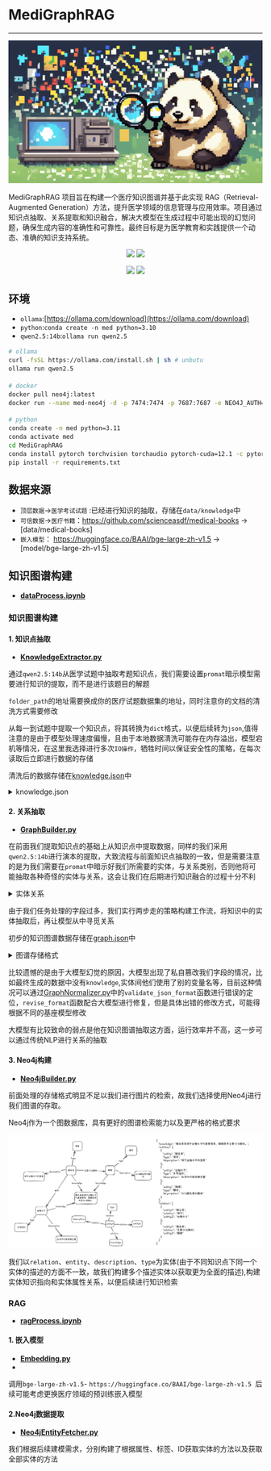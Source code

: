  # MediGraphRAG

------
![cover](data/cover.png)

MediGraphRAG 项目旨在构建一个医疗知识图谱并基于此实现 RAG（Retrieval-Augmented Generation）方法，提升医学领域的信息管理与应用效率。项目通过知识点抽取、关系提取和知识融合，解决大模型在生成过程中可能出现的幻觉问题，确保生成内容的准确性和可靠性。最终目标是为医学教育和实践提供一个动态、准确的知识支持系统。

<div align='center'>
     <p>
        <a href='https://github.com/Lin-A1/MediGraphRAG'><img src='https://img.shields.io/badge/Project-Page-Green'></a>
        <img src='https://img.shields.io/github/stars/Lin-A1/MediGraphRAG?color=green&style=social' />
     </p>
     <p>
        <img src="https://img.shields.io/badge/python->=3.11-blue">
        <img src="https://img.shields.io/badge/ollama-available-blue">
    </p>
</div>


## 环境
- `ollama`:[https://ollama.com/download](https://ollama.com/download)
- `python`:`conda create -n med python=3.10`
- `qwen2.5:14b`:`ollama run qwen2.5`

```sh
# ollama
curl -fsSL https://ollama.com/install.sh | sh # unbutu
ollama run qwen2.5

# docker
docker pull neo4j:latest
docker run --name med-neo4j -d -p 7474:7474 -p 7687:7687 -e NEO4J_AUTH=neo4j/test neo4j:latest

# python
conda create -n med python=3.11
conda activate med
cd MediGraphRAG
conda install pytorch torchvision torchaudio pytorch-cuda=12.1 -c pytorch -c nvidia
pip install -r requirements.txt
```

## 数据来源

- `顶层数据`->`医学考试试题` :已经进行知识的抽取，存储在`data/knowledge`中
- `可信数据`->`医疗书籍`：https://github.com/scienceasdf/medical-books -> [data/medical-books]
- `嵌入模型`： https://huggingface.co/BAAI/bge-large-zh-v1.5 -> [model/bge-large-zh-v1.5]

## 知识图谱构建

- **[dataProcess.ipynb](dataProcess/dataProcess.ipynb)**

### 知识图谱构建

#### 1. 知识点抽取

- **[KnowledgeExtractor.py](dataProcess/KnowledgeExtractor.py)**

通过`qwen2.5:14b`从医学试题中抽取考题知识点，我们需要设置`promat`暗示模型需要进行知识的提取，而不是进行该题目的解题

`folder_path`的地址需要换成你的医疗试题数据集的地址，同时注意你的文档的清洗方式需要修改

从每一到试题中提取一个知识点，将其转换为`dict`格式，以便后续转为`json`,值得注意的是由于模型处理速度偏慢，且由于本地数据清洗可能存在内存溢出，模型宕机等情况，在这里我选择进行多次`IO操作`，牺牲时间以保证安全性的策略，在每次读取后立即进行数据的存储

清洗后的数据存储在[knowledge.json](data/knowledge/knowledge.json)中

<details>
<summary> knowledge.json </summary>
    
 ```json
 [
    {
        "knowledge": "急性造血停滞的特点包括突然出现的全血细胞减少、网织红细胞可降至零以及骨髓中可见巨大原红细胞。此病通常在无血液病的患者中发生，且其病程常呈自限性，在适当的支持治疗下可以自然恢复。因此选项A（均发生于无血液病的患者）不符合急性造血停滞的特点。"
    },
    {
        "knowledge": "老年人行走时不慎滑倒后出现右髋部疼痛、局部压痛及下肢短缩和外旋畸形，提示可能发生髋部损伤。根据症状描述，最可能的诊断是股骨转子间骨折。此部位骨折的特点包括短缩外旋畸形，且患者的年龄和跌倒方式增加了此类骨折的可能性。其他选项如髋关节脱位、髋臼骨折等虽然也可能导致类似的局部表现，但结合患者的具体体征，B项更符合临床实际情况。"
    },
    {
        "knowledge": "梗阻性黄疸的B超诊断最直接证据是肝内胆管普遍扩张以及胆总管直径增大。选项A中的描述‘肝内胆管普遍扩张，胆总管直径1.5cm’符合这一特征。因此，A是最直接的支持梗阻性黄疸诊断的结果。"
    }
  ]
  
 ```
</details>
   
#### 2. 关系抽取

- **[GraphBuilder.py](dataProcess/GraphBuilder.py)**

在前面我们提取知识点的基础上从知识点中提取数据，同样的我们采用`qwen2.5:14b`进行演本的提取，大致流程与前面知识点抽取的一致，但是需要注意的是为我们需要在`promat`中暗示好我们所需要的实体，与关系类别，否则他将可能抽取各种奇怪的实体与关系，这会让我们在后期进行知识融合的过程十分不利

<details>
<summary> 实体关系 </summary>

```json
- 实体字段
疾病（Disease）：疾病名称、疾病编码（如ICD-10）、描述、分类（如慢性病、传染病等）。
药物（Drug）：药物名称、剂量、适应症、禁忌、常见副作用。
症状（Symptom）：症状名称、描述、严重程度、出现频率。
治疗方法（Treatment）：治疗方案、方法（如手术、药物治疗）、疗效、适应症。
检查项目（Test）：检查名称、目的、结果范围、相关疾病。

- 关系字段
疾病与症状：哪些症状与哪些疾病相关联（例如，咳嗽与肺炎）。
疾病与药物：哪些药物用于治疗特定疾病（例如，阿莫西林用于治疗细菌感染）。
症状与检查项目：某些症状需要进行哪些检查（例如，咳嗽需要进行胸部X光）。
药物与副作用：药物可能引起的副作用（例如，阿司匹林可能导致胃肠不适）。

关系应当包括但不限于以下：["导致症状", "伴随症状", "治疗方法", "疗效", "风险因素", "保护因素", "检查方法", "检查指标", "高发人群", "易感人群", "药物治疗", "药物副作用", "病理表现", "生物标志物", "发生率", "预后因素", "病因", "传播途径", "预防措施", "生活方式影响", "相关疾病", "诊断标准", "自然病程", "临床表现", "并发症", "危险信号", "遗传因素", "环境因素", "生活方式干预", "治疗费用", "治疗反应", "康复措施", "心理影响", "社会影响"]

```

</details>

由于我们任务处理的字段过多，我们实行两步走的策略构建工作流，将知识中的实体抽取后，再让模型从中寻觅关系
 
初步的知识图谱数据存储在[graph.json](data/knowledge/graph.json)中

<details>
<summary> 图谱存储格式 </summary>
    
```json
{
  "knowledge": "胰岛素是调节血糖水平的重要激素，胰腺是其主要分泌腺体。",
  "entities": [
    {
      "entity": "胰岛素",
      "type": "激素",
      "description": "调节血糖水平的激素"
    },
    {
      "entity": "血糖水平",
      "type": "生理指标",
      "description": "血液中的葡萄糖含量"
    },
    {
      "entity": "胰腺",
      "type": "器官",
      "description": "分泌胰岛素的腺体"
    }
  ],
  "relation": [
    {
      "entity1": "胰岛素",
      "relation": "调节",
      "entity2": "血糖水平"
    },
    {
      "entity1": "胰岛素",
      "relation": "主要分泌腺体",
      "entity2": "胰腺"
    }
  ]
}

```
    
</details>
    
    
比较遗憾的是由于大模型幻觉的原因，大模型出现了私自篡改我们字段的情况，比如最终生成的数据中没有`knowledge`,实体间他们使用了别的变量名等，目前这种情况可以通过[GraphNormalizer.py](dataProcess/GraphNormalizer.py)中的`validate_json_format`函数进行错误的定位，`revise_format`函数配合大模型进行修复，但是具体出错的修改方式，可能得根据不同的基座模型修改

大模型有比较致命的弱点是他在知识图谱抽取这方面，运行效率并不高，这一步可以通过传统NLP进行关系的抽取

#### 3. Neo4j构建

- **[Neo4jBuilder.py](dataProcess/Neo4jBuilder.py)**
  
前面处理的存储格式明显不足以我们进行图片的检索，故我们选择使用Neo4j进行我们图谱的存取。

Neo4j作为一个图数据库，具有更好的图谱检索能力以及更严格的格式要求

![graph](data/graph.png)

我们以`relation`、`entity`、`description`、`type`为实体(由于不同知识点下同一个实体的描述的方面不一致，故我们构建多个描述实体以获取更为全面的描述),构建实体知识指向和实体属性关系，以便后续进行知识检索

### RAG

- **[ragProcess.ipynb](rag/ragProcess.ipynb)**

#### 1. 嵌入模型

- **[Embedding.py](rag/Embedding.py)**
- 
调用`bge-large-zh-v1.5`- `https://huggingface.co/BAAI/bge-large-zh-v1.5 `后续可能考虑更换医疗领域的预训练嵌入模型

#### 2.Neo4j数据提取

- **[Neo4jEntityFetcher.py](rag/Neo4jEntityFetcher.py)**

我们根据后续建模需求，分别构建了根据属性、标签、ID获取实体的方法以及获取全部实体的方法





















